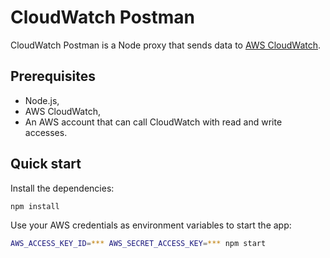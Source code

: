 # CloudWatch Postman

CloudWatch Postman is a Node proxy that sends data to [AWS
CloudWatch](https://aws.amazon.com/fr/cloudwatch/).

## Prerequisites

- Node.js,
- AWS CloudWatch,
- An AWS account that can call CloudWatch with read and write accesses.

## Quick start

Install the dependencies:
```sh
npm install
```

Use your AWS credentials as environment variables to start the app:
```sh
AWS_ACCESS_KEY_ID=*** AWS_SECRET_ACCESS_KEY=*** npm start
```
